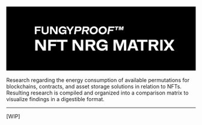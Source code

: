![FungyProof NRG](fungy-nft-nrg.jpg)

Research regarding the energy consumption of available permutations for blockchains, contracts, and asset storage solutions in relation to NFTs. Resulting research is compiled and organized into a comparison matrix to visualize findings in a digestible format. 

---

[WIP]
